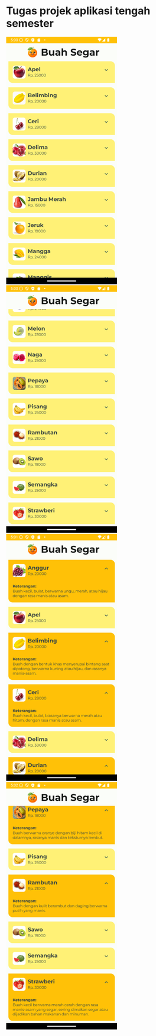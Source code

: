 # Tugas projek aplikasi tengah semester
<img src="Screenshot_20241028_050143.png" width="300"/> <img src="Screenshot_20241028_050222.png" width="300"/> <img src="Screenshot_20241028_050317.png" width="300"/>
<img src="Screenshot_20241028_050433.png" width="300"/> 
